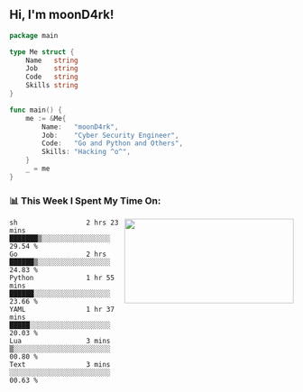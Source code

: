 <h2> Hi, I'm moonD4rk!</h2>

```go
package main

type Me struct {
	Name   string
	Job    string
	Code   string
	Skills string
}

func main() {
	me := &Me{
		Name:   "moonD4rk",
		Job:    "Cyber Security Engineer",
		Code:   "Go and Python and Others",
		Skills: "Hacking ^o^",
	}
	_ = me
}
```

<h3>📊 This Week I Spent My Time On:</h3>
<img align='right' src="https://github-readme-stats.vercel.app/api?username=moond4rk&show_icons=true&theme=radical", width="300" height="150">

<!--START_SECTION:waka-->

```text
sh                 2 hrs 23 mins   ███████▒░░░░░░░░░░░░░░░░░   29.54 %
Go                 2 hrs           ██████▒░░░░░░░░░░░░░░░░░░   24.83 %
Python             1 hr 55 mins    ██████░░░░░░░░░░░░░░░░░░░   23.66 %
YAML               1 hr 37 mins    █████░░░░░░░░░░░░░░░░░░░░   20.03 %
Lua                3 mins          ▒░░░░░░░░░░░░░░░░░░░░░░░░   00.80 %
Text               3 mins          ░░░░░░░░░░░░░░░░░░░░░░░░░   00.63 %
```

<!--END_SECTION:waka-->

